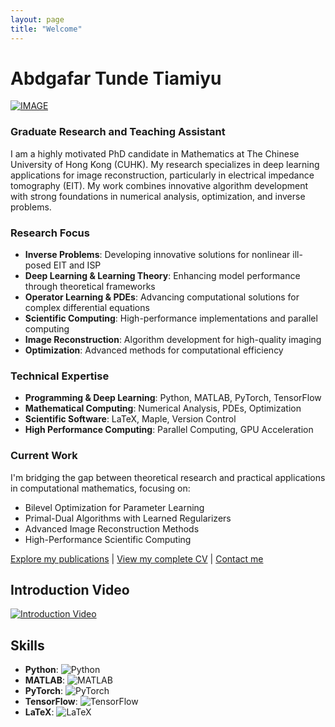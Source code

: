 ```yaml
---
layout: page
title: "Welcome"
---
```


# Abdgafar Tunde Tiamiyu

[![IMAGE](https://avatars.githubusercontent.com/u/44282094?v=4)](https://github.com/abdgafartunde)

### Graduate Research and Teaching Assistant
I am a highly motivated PhD candidate in Mathematics at The Chinese University of Hong Kong (CUHK). My research specializes in deep learning applications for image reconstruction, particularly in electrical impedance tomography (EIT). My work combines innovative algorithm development with strong foundations in numerical analysis, optimization, and inverse problems.

### Research Focus
- **Inverse Problems**: Developing innovative solutions for nonlinear ill-posed EIT and ISP
- **Deep Learning & Learning Theory**: Enhancing model performance through theoretical frameworks
- **Operator Learning & PDEs**: Advancing computational solutions for complex differential equations
- **Scientific Computing**: High-performance implementations and parallel computing
- **Image Reconstruction**: Algorithm development for high-quality imaging
- **Optimization**: Advanced methods for computational efficiency

### Technical Expertise
- **Programming & Deep Learning**: Python, MATLAB, PyTorch, TensorFlow
- **Mathematical Computing**: Numerical Analysis, PDEs, Optimization
- **Scientific Software**: LaTeX, Maple, Version Control
- **High Performance Computing**: Parallel Computing, GPU Acceleration

### Current Work
I'm bridging the gap between theoretical research and practical applications in computational mathematics, focusing on:
- Bilevel Optimization for Parameter Learning
- Primal-Dual Algorithms with Learned Regularizers
- Advanced Image Reconstruction Methods
- High-Performance Scientific Computing

[Explore my publications](/publications) | [View my complete CV](/cv) | [Contact me](/about)

## Introduction Video

[![Introduction Video](link-to-thumbnail)](link-to-video)

## Skills

- **Python**: ![Python](https://progress-bar.dev/90/)
- **MATLAB**: ![MATLAB](https://progress-bar.dev/85/)
- **PyTorch**: ![PyTorch](https://progress-bar.dev/80/)
- **TensorFlow**: ![TensorFlow](https://progress-bar.dev/75/)
- **LaTeX**: ![LaTeX](https://progress-bar.dev/95/)
